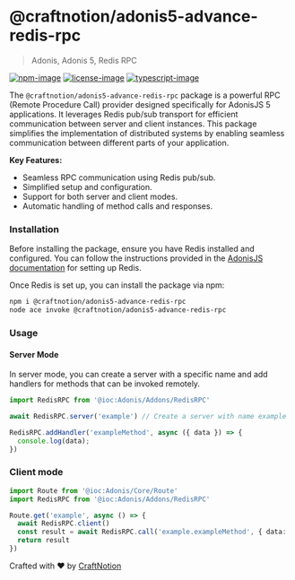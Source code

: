 # @craftnotion/adonis5-advance-redis-rpc
> Adonis, Adonis 5, Redis RPC

[![npm-image]][npm-url] [![license-image]][license-url] [![typescript-image]][typescript-url]

The `@craftnotion/adonis5-advance-redis-rpc` package is a powerful RPC (Remote Procedure Call) provider designed specifically for AdonisJS 5 applications. It leverages Redis pub/sub transport for efficient communication between server and client instances. This package simplifies the implementation of distributed systems by enabling seamless communication between different parts of your application.

**Key Features:**
- Seamless RPC communication using Redis pub/sub.
- Simplified setup and configuration.
- Support for both server and client modes.
- Automatic handling of method calls and responses.



### Installation

Before installing the package, ensure you have Redis installed and configured. You can follow the instructions provided in the [AdonisJS documentation](https://docs.adonisjs.com/guides/redis) for setting up Redis.

Once Redis is set up, you can install the package via npm:

```bash
npm i @craftnotion/adonis5-advance-redis-rpc
node ace invoke @craftnotion/adonis5-advance-redis-rpc
```

### Usage

#### Server Mode

In server mode, you can create a server with a specific name and add handlers for methods that can be invoked remotely.

```typescript
import RedisRPC from '@ioc:Adonis/Addons/RedisRPC'

await RedisRPC.server('example') // Create a server with name example

RedisRPC.addHandler('exampleMethod', async ({ data }) => {
  console.log(data);
})

```

### Client mode
```ts
import Route from '@ioc:Adonis/Core/Route'
import RedisRPC from '@ioc:Adonis/Addons/RedisRPC'

Route.get('example', async () => {
  await RedisRPC.client()
  const result = await RedisRPC.call('example.exampleMethod', { data: 'message' });
  return result
})
```

Crafted with ❤️ by [CraftNotion](https://craftnotion.com)

[npm-image]: https://img.shields.io/npm/v/@craftnotion/adonis5-advance-redis-rpc.svg?style=for-the-badge&logo=npm
[npm-url]: https://www.npmjs.com/package/@craftnotion/adonis5-advance-redis-rpc "npm"

[license-image]: https://img.shields.io/npm/l/@craftnotion/adonis5-advance-redis-rpc?color=blueviolet&style=for-the-badge
[license-url]: LICENSE.md "license"

[typescript-image]: https://img.shields.io/badge/Typescript-294E80.svg?style=for-the-badge&logo=typescript
[typescript-url]:  "typescript"



